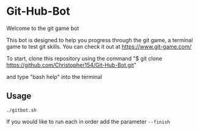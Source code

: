 # Git-Hub-Bot

Welcome to the git game bot

This bot is designed to help you progress through the git game, a terminal game to test git skills.
You can check it out at https://www.git-game.com/

To start, clone this repository using the command
"$ git clone https://github.com/Christopher154/Git-Hub-Bot.git"

and type "bash help" into the terminal

## Usage

```
./gitbot.sh
```

If you would like to run each in order add the parameter `--finish`
